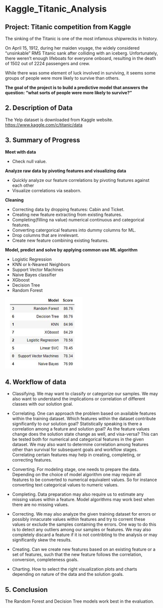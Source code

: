 # Kaggle_Titanic_Analysis
## **Project: Titanic competition from Kaggle**  
The sinking of the Titanic is one of the most infamous shipwrecks in history.

On April 15, 1912, during her maiden voyage, the widely considered “unsinkable” RMS Titanic sank after colliding with an iceberg. Unfortunately, there weren’t enough lifeboats for everyone onboard, resulting in the death of 1502 out of 2224 passengers and crew.

While there was some element of luck involved in surviving, it seems some groups of people were more likely to survive than others.  

**The goal of the project is to build a predictive model that answers the question: “what sorts of people were more likely to survive?”**
## 2. Description of Data
The Yelp dataset is downloaded from Kaggle website.  
https://www.kaggle.com/c/titanic/data  

## 3. Summary of Progress
**Meet with data**
* Check null value.

**Analyze raw data by pivoting features and visualizing data**  
* Quickly analyze our feature correlations by pivoting features against each other
* Visualize correlations via seaborn.

**Cleaning**
* Correcting data by dropping features: Cabin and Ticket.
* Creating new feature extracting from existing features.
* Completing(filling na value) numerical continuous and categorical features.  
* Converting catergorical features into dummy columns for ML.
* Drop columns that are inrelevant.
* Create new feature combining existing features.


**Model, predict and solve by applying common use ML algorithm**
* Logistic Regression
* KNN or k-Nearest Neighbors
* Support Vector Machines
* Naive Bayes classifier
* XGboost
* Decision Tree
* Random Forest  
  


 ![model_evaluation](img/model_evaluation.JPG)


## 4. Workflow of data  
- Classifying. We may want to classify or categorize our samples. We may also want to understand the implications or correlation of different classes with our solution goal.

- Correlating. One can approach the problem based on available features within the training dataset. Which features within the dataset contribute significantly to our solution goal? Statistically speaking is there a correlation among a feature and solution goal? As the feature values change does the solution state change as well, and visa-versa? This can be tested both for numerical and categorical features in the given dataset. We may also want to determine correlation among features other than survival for subsequent goals and workflow stages. Correlating certain features may help in creating, completing, or correcting features.

- Converting. For modeling stage, one needs to prepare the data. Depending on the choice of model algorithm one may require all features to be converted to numerical equivalent values. So for instance converting text categorical values to numeric values.

- Completing. Data preparation may also require us to estimate any missing values within a feature. Model algorithms may work best when there are no missing values.

- Correcting. We may also analyze the given training dataset for errors or possibly innacurate values within features and try to corrent these values or exclude the samples containing the errors. One way to do this is to detect any outliers among our samples or features. We may also completely discard a feature if it is not contribting to the analysis or may significantly skew the results.

- Creating. Can we create new features based on an existing feature or a set of features, such that the new feature follows the correlation, conversion, completeness goals.

- Charting. How to select the right visualization plots and charts depending on nature of the data and the solution goals.

## 5. Conclusion
The Random Forest and Decision Tree models work best in the evaluation.
